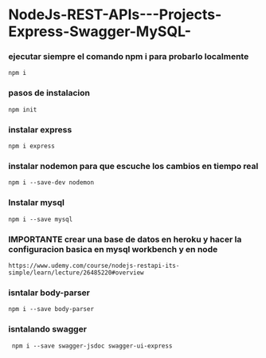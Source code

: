 # NodeJs-REST-APIs---Projects-Express-Swagger-MySQL-


### ejecutar siempre el comando npm i para probarlo localmente
`npm i`
### pasos de instalacion

`npm init`

### instalar express
`npm i express`

### instalar nodemon para que escuche los cambios en tiempo real

`npm i --save-dev nodemon`


### Instalar mysql

`npm i --save mysql`



### IMPORTANTE crear una base de datos en heroku y hacer la configuracion basica en mysql workbench y en node

`https://www.udemy.com/course/nodejs-restapi-its-simple/learn/lecture/26485220#overview`


### isntalar body-parser

`npm i --save body-parser`


### isntalando swagger 

` npm i --save swagger-jsdoc swagger-ui-express`
